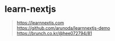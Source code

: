 # learn-nextjs

> https://learnnextjs.com  
> https://github.com/arunoda/learnnextjs-demo  
> https://brunch.co.kr/@hee072794/81  